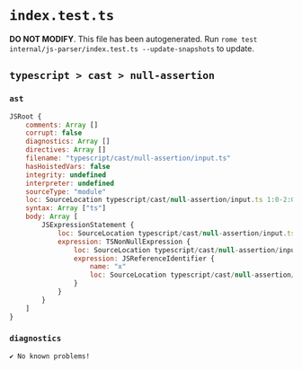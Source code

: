 # `index.test.ts`

**DO NOT MODIFY**. This file has been autogenerated. Run `rome test internal/js-parser/index.test.ts --update-snapshots` to update.

## `typescript > cast > null-assertion`

### `ast`

```javascript
JSRoot {
	comments: Array []
	corrupt: false
	diagnostics: Array []
	directives: Array []
	filename: "typescript/cast/null-assertion/input.ts"
	hasHoistedVars: false
	integrity: undefined
	interpreter: undefined
	sourceType: "module"
	loc: SourceLocation typescript/cast/null-assertion/input.ts 1:0-2:0
	syntax: Array ["ts"]
	body: Array [
		JSExpressionStatement {
			loc: SourceLocation typescript/cast/null-assertion/input.ts 1:0-1:3
			expression: TSNonNullExpression {
				loc: SourceLocation typescript/cast/null-assertion/input.ts 1:0-1:2
				expression: JSReferenceIdentifier {
					name: "x"
					loc: SourceLocation typescript/cast/null-assertion/input.ts 1:0-1:1 (x)
				}
			}
		}
	]
}
```

### `diagnostics`

```
✔ No known problems!

```
